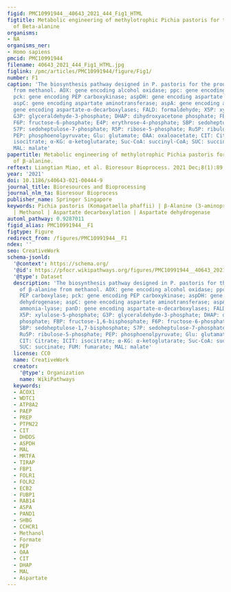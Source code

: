 ```yaml
---
figid: PMC10991944__40643_2021_444_Fig1_HTML
figtitle: Metabolic engineering of methylotrophic Pichia pastoris for the production
  of Beta-alanine
organisms:
- NA
organisms_ner:
- Homo sapiens
pmcid: PMC10991944
filename: 40643_2021_444_Fig1_HTML.jpg
figlink: /pmc/articles/PMC10991944/figure/Fig1/
number: F1
caption: 'The biosynthesis pathway designed in P. pastoris for the production of β-alanine
  from methanol. AOX: gene encoding alcohol oxidase; ppc: gene encoding PEP carboxylase;
  pck: gene encoding PEP carboxykinase; aspDH: gene encoding aspartate dehydrogenase;
  aspC: gene encoding aspartate aminotransferase; aspA: gene encoding aspartate ammonia-lyase; panD:
  gene encoding aspartate-α-decarboxylases; FALD: formaldehyde; X5P: xylulose-5-phosphate;
  G3P: glyceraldehyde-3-phosphate; DHAP: dihydroxyacetone phosphate; FBP: fructose-1,6-bisphosphate;
  F6P: fructose-6-phosphate; E4P: erythrose-4-phosphate; SBP: sedoheptulose-1,7-bisphosphate;
  S7P: sedoheptulose-7-phosphate; R5P: ribose-5-phosphate; Ru5P: ribulose-5-phosphate;
  PEP: phosphoenolpyruvate; Glu: glutamate; OAA: oxaloacetate; CIT: Citrate; ICIT:
  isocitrate; α-KG: α-ketoglutarate; Suc-CoA: succinyl-CoA; SUC: succinate; FUM: fumarate;
  MAL: malate'
papertitle: Metabolic engineering of methylotrophic Pichia pastoris for the production
  of β-alanine.
reftext: Liangtian Miao, et al. Bioresour Bioprocess. 2021 Dec;8(1):89.
year: '2021'
doi: 10.1186/s40643-021-00444-9
journal_title: Bioresources and Bioprocessing
journal_nlm_ta: Bioresour Bioprocess
publisher_name: Springer Singapore
keywords: Pichia pastoris (Komagataella phaffii) | β-Alanine (3-aminopropionic acid)
  | Methanol | Aspartate decarboxylation | Aspartate dehydrogenase
automl_pathway: 0.9287011
figid_alias: PMC10991944__F1
figtype: Figure
redirect_from: /figures/PMC10991944__F1
ndex: ''
seo: CreativeWork
schema-jsonld:
  '@context': https://schema.org/
  '@id': https://pfocr.wikipathways.org/figures/PMC10991944__40643_2021_444_Fig1_HTML.html
  '@type': Dataset
  description: 'The biosynthesis pathway designed in P. pastoris for the production
    of β-alanine from methanol. AOX: gene encoding alcohol oxidase; ppc: gene encoding
    PEP carboxylase; pck: gene encoding PEP carboxykinase; aspDH: gene encoding aspartate
    dehydrogenase; aspC: gene encoding aspartate aminotransferase; aspA: gene encoding aspartate
    ammonia-lyase; panD: gene encoding aspartate-α-decarboxylases; FALD: formaldehyde;
    X5P: xylulose-5-phosphate; G3P: glyceraldehyde-3-phosphate; DHAP: dihydroxyacetone
    phosphate; FBP: fructose-1,6-bisphosphate; F6P: fructose-6-phosphate; E4P: erythrose-4-phosphate;
    SBP: sedoheptulose-1,7-bisphosphate; S7P: sedoheptulose-7-phosphate; R5P: ribose-5-phosphate;
    Ru5P: ribulose-5-phosphate; PEP: phosphoenolpyruvate; Glu: glutamate; OAA: oxaloacetate;
    CIT: Citrate; ICIT: isocitrate; α-KG: α-ketoglutarate; Suc-CoA: succinyl-CoA;
    SUC: succinate; FUM: fumarate; MAL: malate'
  license: CC0
  name: CreativeWork
  creator:
    '@type': Organization
    name: WikiPathways
  keywords:
  - ACOX1
  - WDTC1
  - ATP8A2
  - PAEP
  - PREP
  - PTPN22
  - CIT
  - DHDDS
  - ASPDH
  - MAL
  - MRTFA
  - TIRAP
  - FBP1
  - FOLR1
  - FOLR2
  - ECB2
  - FUBP1
  - RAB14
  - ASPA
  - PAND1
  - SHBG
  - CCHCR1
  - Methanol
  - Formate
  - PEP
  - OAA
  - CIT
  - DHAP
  - MAL
  - Aspartate
---
```

